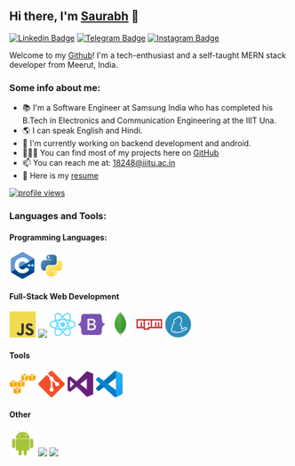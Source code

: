 ## Hi there, I'm [Saurabh][github link] 👋

[![Linkedin Badge](http://img.shields.io/badge/Saurabh%20Tyagi-0e76a8?style=flat-square&logo=Linkedin&logoColor=white)](https://linkedin.com/in/saurabhiiitu/)
[![Telegram Badge](http://img.shields.io/badge/Saurabh%20Tyagi-0e76a8?style=flat-square&logo=Telegram&logoColor=white)](https://t.me/styagi689)
[![Instagram Badge](http://img.shields.io/badge/Saurabh%20Tyagi-e4405f?style=flat-square&logo=Instagram&logoColor=white)](https://instagram.com/officially.saurabh_/)

Welcome to my [Github][github link]! I'm a tech-enthusiast and a self-taught MERN stack developer from Meerut, India.

### Some info about me:

- 📚 I'm a Software Engineer at Samsung India who has completed his B.Tech in Electronics and Communication Engineering at the IIIT Una.
- 🌎 I can speak English and Hindi.
- 🚀 I'm currently working on backend development and android.
- 👨🏻‍💻 You can find most of my projects here on [GitHub][github link]
- 📫 You can reach me at: [18248@iiitu.ac.in](mailto:18248@iiitu.ac.in)
- 📝 Here is my [resume][resume link]

[![profile views](https://komarev.com/ghpvc/?username=andr-dev&style=flat-square&color=blue)][github link]

### Languages and Tools:

#### Programming Languages:

<code><img height="48" src="https://raw.githubusercontent.com/devicons/devicon/master/icons/cplusplus/cplusplus-original.svg"></code>
<code><img height="48" src="https://raw.githubusercontent.com/devicons/devicon/master/icons/python/python-original.svg"></code>

#### Full-Stack Web Development

<code><img height="48" src="https://raw.githubusercontent.com/devicons/devicon/master/icons/javascript/javascript-original.svg" /></code>
<code><img height="48" src="https://avatars3.githubusercontent.com/u/9950313"></code>
<code><img height="48" src="https://raw.githubusercontent.com/devicons/devicon/master/icons/react/react-original.svg"></code>
<code><img height="48" src="https://raw.githubusercontent.com/devicons/devicon/master/icons/bootstrap/bootstrap-plain.svg"></code>
<code><img height="48" src="https://raw.githubusercontent.com/devicons/devicon/master/icons/mongodb/mongodb-original.svg"></code>
<code><img height="48" src="https://raw.githubusercontent.com/devicons/devicon/master/icons/npm/npm-original-wordmark.svg"></code>
<code><img height="48" src="https://raw.githubusercontent.com/devicons/devicon/master/icons/yarn/yarn-original.svg"></code>

#### Tools

<code><img height="48" src="https://raw.githubusercontent.com/devicons/devicon/master/icons/amazonwebservices/amazonwebservices-original.svg"></code>
<code><img height="48" src="https://raw.githubusercontent.com/devicons/devicon/master/icons/git/git-original.svg"></code>
<code><img height="48" src="https://raw.githubusercontent.com/devicons/devicon/master/icons/visualstudio/visualstudio-plain.svg"></code>
<code><img height="48" src="https://raw.githubusercontent.com/github/explore/80688e429a7d4ef2fca1e82350fe8e3517d3494d/topics/visual-studio-code/visual-studio-code.png"></code>

#### Other

<code><img height="48" src="https://raw.githubusercontent.com/devicons/devicon/master/icons/android/android-plain.svg"></code>
<code><img height="48" src="https://www.chartjs.org/media/logo-title.svg"></code>
<code><img height="48" src="https://www.vectorlogo.zone/logos/opencv/opencv-icon.svg"></code>

<br />

[github link]: https://github.com/Saby-11/
[resume link]: https://github.com/Saby-11/
